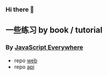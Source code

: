 ### Hi there 👋

<!-- ![](https://komarev.com/ghpvc/?username=lif3ng&label=an+equation)
![](https://komarev.com/ghpvc/?username=lif3ng&label=%2B1%3D) -->

## 一些练习 by book / tutorial 

### By [JavaScript Everywhere](https://www.jseverywhere.io/)
- repo [web](https://github.com/lif3ng/js-everywhere-web/commits/master)
- repo [api](https://github.com/lif3ng/js-everywhere-api/commits/master) 

<!--
**lif3ng/lif3ng** is a ✨ _special_ ✨ repository because its `README.md` (this file) appears on your GitHub profile.

Here are some ideas to get you started:

- 🔭 I’m currently working on ...
- 🌱 I’m currently learning ...
- 👯 I’m looking to collaborate on ...
- 🤔 I’m looking for help with ...
- 💬 Ask me about ...
- 📫 How to reach me: ...
- 😄 Pronouns: ...
- ⚡ Fun fact: ...
-->

